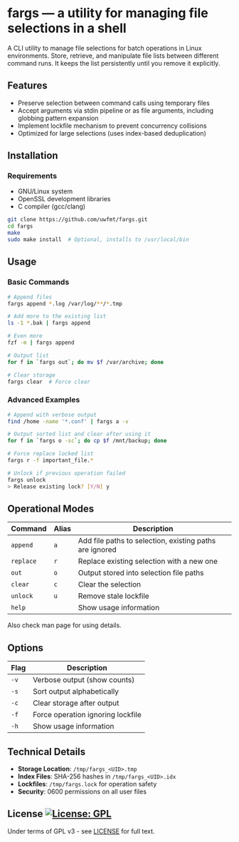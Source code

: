 # fargs — a utility for managing file selections in a shell

A CLI utility to manage file selections for batch operations in Linux
environments. Store, retrieve, and manipulate file lists between different
command runs. It keeps the list persistently until you remove it explicitly.

## Features

- Preserve selection between command calls using temporary files
- Accept arguments via stdin pipeline or as file arguments, including globbing
  pattern expansion
- Implement lockfile mechanism to prevent concurrency collisions
- Optimized for large selections (uses index-based deduplication)

## Installation

### Requirements
- GNU/Linux system
- OpenSSL development libraries
- C compiler (gcc/clang)

```bash
git clone https://github.com/uwfmt/fargs.git
cd fargs
make
sudo make install  # Optional, installs to /usr/local/bin
```

## Usage

### Basic Commands
```bash
# Append files
fargs append *.log /var/log/**/*.tmp

# Add more to the existing list
ls -1 *.bak | fargs append

# Even more
fzf -m | fargs append

# Output list
for f in `fargs out`; do mv $f /var/archive; done

# Clear storage
fargs clear  # Force clear
```

### Advanced Examples
```bash
# Append with verbose output
find /home -name '*.conf' | fargs a -v

# Output sorted list and clear after using it
for f in `fargs o -sc`; do cp $f /mnt/backup; done

# Force replace locked list
fargs r -f important_file.*

# Unlock if previous operation failed
fargs unlock
> Release existing lock? [Y/N] y
```

## Operational Modes

| Command   | Alias | Description                                             |
|-----------|-------|---------------------------------------------------------|
| `append`  | `a`   | Add file paths to selection, existing paths are ignored |
| `replace` | `r`   | Replace existing selection with a new one               |
| `out`     | `o`   | Output stored into selection file paths                 |
| `clear`   | `c`   | Clear the selection                                     |
| `unlock`  | `u`   | Remove stale lockfile                                   |
| `help`    |       | Show usage information                                  |

Also check man page for using details.

## Options

| Flag | Description                       |
|------|-----------------------------------|
| `-v` | Verbose output (show counts)      |
| `-s` | Sort output alphabetically        |
| `-c` | Clear storage after output        |
| `-f` | Force operation ignoring lockfile |
| `-h` | Show usage information            |

## Technical Details

- **Storage Location**: `/tmp/fargs_<UID>.tmp`
- **Index Files**: SHA-256 hashes in `/tmp/fargs_<UID>.idx`
- **Lockfiles**: `/tmp/fargs.lock` for operation safety
- **Security**: 0600 permissions on all user files

## License [![License: GPL](https://img.shields.io/badge/License-GPLv3-green.svg)](https://opensource.org/licenses/gpl-3-0)

Under terms of GPL v3 - see [LICENSE](LICENSE) for full text.
